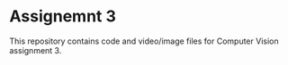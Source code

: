 # Assignemnt 3
This repository contains code and video/image files for Computer Vision assignment 3.

